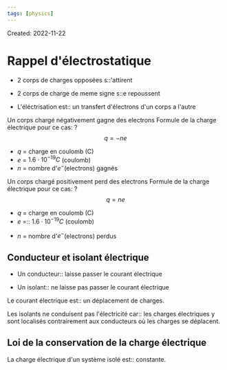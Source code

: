 ```yaml
---
tags: [physics] 
---
```

Created: 2022-11-22

# Rappel d'électrostatique

- 2 corps de charges opposées s::'attirent
<!--SR:!2023-02-25,58,250-->
- 2 corps de charge de meme signe s::e repoussent
<!--SR:!2023-02-20,55,250-->

- L'éléctrisation est:: un transfert d'électrons d'un corps a l'autre
<!--SR:!2023-02-04,4,244-->
<!--SR:!2023-04-21,84,230-->

Un corps chargé négativement gagne des electrons
Formule de la charge électrique pour ce cas:
?
$$q=-ne$$
- $q$ = charge en coulomb (C)
- $e$ = $1.6\cdot 10^{-19}C$ (coulomb) 
- $n$ = nombre d'$e^{-}$(electrons) gagnés
<!--SR:!2023-02-21,55,250-->

Un corps chargé positivement perd des electrons
Formule de la charge électrique pour ce cas:
?
$$q=ne$$
- $q$ = charge en coulomb (C)
- $e$ =:: $1.6\cdot 10^{-19}C$ (coulomb) 
<!--SR:!2023-02-19,37,190-->
- $n$ = nombre d'$e^{-}$(electrons) perdus

## Conducteur et isolant électrique
- Un conducteur:: laisse passer le courant électrique
<!--SR:!2023-03-26,69,230-->
- Un isolant:: ne laisse pas passer le courant électrique
<!--SR:!2023-03-21,66,230-->
Le courant électrique est:: un déplacement de charges.
<!--SR:!2023-02-02,41,230-->
Les isolants ne conduisent pas l'électricité car:: les charges électriques y sont localisés contrairement aux conducteurs où les charges se déplacent.
<!--SR:!2023-02-09,11,280-->
<!--SR:!2023-04-19,84,230-->

## Loi de la conservation de la charge électrique
La charge électrique d'un système isolé est:: constante. 
<!--SR:!2023-02-10,12,280-->
<!--SR:!2023-04-18,83,230-->
